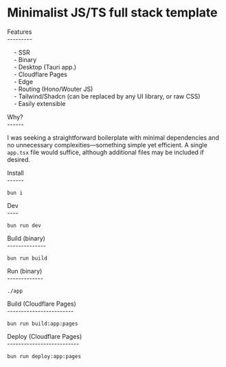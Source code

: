 # Minimalist JS/TS full stack template

Features  
\---------

&nbsp;&nbsp;&nbsp;&nbsp;- SSR  
&nbsp;&nbsp;&nbsp;&nbsp;- Binary  
&nbsp;&nbsp;&nbsp;&nbsp;- Desktop (Tauri app.)  
&nbsp;&nbsp;&nbsp;&nbsp;- Cloudflare Pages  
&nbsp;&nbsp;&nbsp;&nbsp;- Edge  
&nbsp;&nbsp;&nbsp;&nbsp;- Routing (Hono/Wouter JS)  
&nbsp;&nbsp;&nbsp;&nbsp;- Tailwind/Shadcn (can be replaced by any UI library, or raw CSS)  
&nbsp;&nbsp;&nbsp;&nbsp;- Easily extensible  

  
Why?  
\------

I was seeking a straightforward boilerplate with minimal dependencies and no unnecessary complexities—something simple yet efficient. 
A single `app.tsx` file would suffice, although additional files may be included if desired.  

Install  
\------
```
bun i
```

Dev  
\----
```
bun run dev
```

Build (binary)  
\--------------
```
bun run build
```

Run (binary)  
\-------------
```
./app
```

Build (Cloudflare Pages)  
\------------------------
```
bun run build:app:pages
```

Deploy (Cloudflare Pages)  
\--------------------------
```
bun run deploy:app:pages
```
